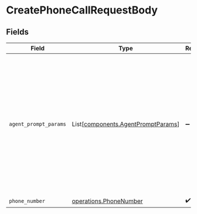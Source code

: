 # CreatePhoneCallRequestBody


## Fields

| Field                                                                                                                                                                                                                | Type                                                                                                                                                                                                                 | Required                                                                                                                                                                                                             | Description                                                                                                                                                                                                          |
| -------------------------------------------------------------------------------------------------------------------------------------------------------------------------------------------------------------------- | -------------------------------------------------------------------------------------------------------------------------------------------------------------------------------------------------------------------- | -------------------------------------------------------------------------------------------------------------------------------------------------------------------------------------------------------------------- | -------------------------------------------------------------------------------------------------------------------------------------------------------------------------------------------------------------------- |
| `agent_prompt_params`                                                                                                                                                                                                | List[[components.AgentPromptParams](../../models/components/agentpromptparams.md)]                                                                                                                                   | :heavy_minus_sign:                                                                                                                                                                                                   | Supply values to your agent prompt parameters. If the given key value cannot match any param in prompt, it would have have any effect. Learn more about [Agent Prompt Parameters](/features/agent-prompt-parameter). |
| `phone_number`                                                                                                                                                                                                       | [operations.PhoneNumber](../../models/operations/phonenumber.md)                                                                                                                                                     | :heavy_check_mark:                                                                                                                                                                                                   | N/A                                                                                                                                                                                                                  |